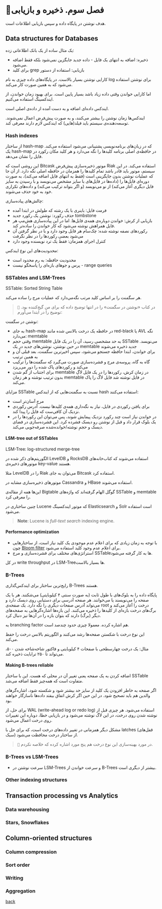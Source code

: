 # 🚧فصل سوم. ذخیره و بازیابی
هدف نوشتن در پایگاه داده و سپس بازیابی اطلاعات است.

## Data structures for Databases
یک مثال ساده از یک بانک اطلاعاتی زده:
- ذخیره: اضافه به انتهای یک فایل - داده جدید جایگزین نمی‌شود بلکه فقط اضافه می‌شود.
- ‫بازیابی: استفاده از دستور grep برای کلید

کارایی نوشتن بسیار بالاست. در پایگاه‌های داده چیزی به نام
log
برای نوشتن استفاده می‌شود که به همین صورت کار می‌کند.

اما کارایی خواندن وقتی داده زیاد باشد بسیار پایین است.
برای بهبود زمان خواندن، از ایندکسینگ استفاده می‌کنیم.

ایندکس داده‌ای اضافه و به دست آمده از داده‌ی اصلی است.

ایندکس‌ها زمان نوشتن را بیشتر می‌کنند، و به صورت پیش‌فرض اعمال نمی‌شوند. توسعه‌دهنده‌ی سیستم باید فیلد(هایی) که ایندکس لازم دارند معرفی کند.

### Hash indexes
از ساختار
hash-map
که در زبان‌های برنامه‌نویسی پشتیبانی می‌شود استفاده می‌کند.
یک
hash-map
در حافظه‌ی اصلی برنامه کلید‌ها را نگه می‌دارد و هر کلید مکان رکورد در فایل را نشان می‌دهد.

این روشی است که
Bitcask
موتور ذخیره‌سازی پیش‌فرض
Riak
استفاده می‌کند.
در این سیستم، موتور باید قادر باشد تمام کلیدها را همزمان در حافظه اصلی نگه دارد.
از آن جا که عملیات نوشتن بدون جایگزینی است (فقط به انتهای فایل اضافه می‌کند)، به صورت دوره‌ای فایل‌ها را (داده‌ها در فایل‌های با سایز مشخص می‌نویسد و با رسیدن به سایز فایل دیگری آغاز می‌کند) از نو می‌نویسد (و اگر بتواند ترکیب می‌کند) و داده‌های تکراری خود به خود حذف می‌شوند.

چالش‌های پیاده‌سازی:
- فرمت فایل: باینری با یک رشته که طولش در ابتدا آمده
- حذف رکورد: نوشتن یک رکورد جدید tombstone
- بازیابی از کرش: خواندن دوباره‌ی همه‌ی فایل‌ها. اما در این پیاده‌سازی هش‌مپ هر فایل همراهش نوشته می‌شود که کار خواندن را ساده‌تر کند.
- رکوردهای نصفه نوشته شده:  چک‌سام هر فایل وجود دارد و با در نظر گرفتن آن می‌شود بعضی رکوردها را در نظر نگرفت
- کنترل اجرای همزمان: فقط یک ترد نویسنده وجود دارد

محدودیت‌های این نوع ایندکس:
- محدودیت حافظه: به رم محدود است
- پرس و جوهای بازه‌ای را پاسخگو نیست - range queries

### SSTables and LSM-Trees
SSTable: Sorted String Table

هر سگمنت را بر اساس کلید مرتب نگه‌می‌دارد که عملیات مرج را ساده می‌کند.

> ``📝`` در کتاب «نوشتن در سگمنت» را در انتها توضیح داده که برای من گیج‌کننده بود. توضیح را در ابتدا می‌آورم:

نوشتن در سگمنت:
- به جای
hash-map
در حافظه یک درخت بالانس شده مانند
red-black یا AVL
نگه می‌دارد: memtable
- وقتی حجم
memtable
به حد مشخصی رسید، آن را در یک فایل
SSTable
می‌نویسد. در حین نوشتن، نوشتن‌های جدید در یک
memtable
جدید ذخیره می‌شوند
- برای خواندن، ابتدا حافظه جستجو می‌شود، سپس اخیرترین سگمنت، بعد قبلی آن و به همین ترتیب
- گاه به گاه، پروسه‌ی مرج و فشرده‌سازی صورت می‌گیرد که سگمنت‌ها را ترکیب می‌کند و رکوردهای پاک شده را دور می‌ریزد
- برای اجتناب از گم شدن
memtable
در زمان کرش، رکوردها را در یک فایل لاگِ بدون ترتیب نوشته و هر زمان
memtable
در فایل نوشته شد فایل لاگ را پاک می‌کند.

مزایای
SSTable
نسبت به سگمنت‌هایی که از ایندکس
hash
استفاده می‌کنند:
- مرج آسان‌تر است
- برای یافتن رکوردی در فایل، نیاز به نگه‌داری همه‌ی کلید‌ها نیست. آدرس رکوردی نزدیک آن کافی‌ست که فایل را پیدا کند.
- در خواندن نیاز است چند رکورد نزدیک پیمایش شوند، پس می‌توان این رکوردها را در یک بلوک قرار داد و قبل از نوشتن رو دیسک فشرده کرد. این فشرده‌سازی در فضای دیسک و حجمِ نوشته/خوانده‌شده صرفه‌جویی می‌کند.

#### LSM-tree out of SSTables
LSM-Tree: log-structured merge-tree

الگوریتم‌های ذکر شده در
LevelDB و RocksDB
استفاده می‌شوند که کتاب‌خانه‌های موتورهای ذخیره‌ی 
key-value
هستند.

مثلا
LevelDB
را در
Riak
می‌توان به جای
Bitcask
استفاده کرد.

موتورهای ذخیره‌سازی مشابه در
Cassandra و HBase
استفاده می‌شوند.

این‌ها همه از مقاله‌ی
Bigtable
گوگل الهام گرفته‌اند که واژه‌های
SSTable و memtable
را معرفی کرد.

چنین ساختاری در
Lucene
که موتور ایندکسینگ
Elasticsearch و Solr
است استفاده می‌شود.

> **Note**: Lucene is _full-text search_ indexing engine.

#### Performance optimization

- با توجه به زمان زیادی که برای اعلام عدم موجودی یک کلید نیاز است، از ساختارهایی چون
[Bloom filter](https://en.wikipedia.org/wiki/Bloom_filter)
برای اعلام عدم وجود کلید استفاده می‌شود.
- استراتژی‌های مختلف برای فشرده‌سازی و مرج
SSTableها
به کار گرفته می‌شود. 

در کل
write throughput
در
LSM-Treeها
بسیار بالاست.

### B-Trees
رایج‌ترین ساختار برای ایندکس‌گذاری
B-Trees
هستند.

پایگاه داده را به بلوک‌های با طول ثابت (به صورت سنتی ۴ کیلوبایتی) می‌شکنند.
هر با یک صفحه را می‌نویسند یا می‌خوانند.
هر صفحه آدرسی برای دستیابی روی دیسک دارد و می‌تواند آدرس صفحات دیگری را نگه دارد.
یک صفحه‌ی
root
درخت را آغاز می‌کند و برگ‌های درخت بازه‌ای از کلیدها را ذخیره می‌کنند.
این بازه‌ها اشاره‌گرهایی به صفحه‌های دیگر (برگ) دارند که بتوان بازه را در آن‌ها نیز دنبال کرد.

به
branching factor
هم اشاره کرده.
معمولا چیزی حدود چندصد است.

این نوع درخت با شکستن صفحه‌ها رشد می‌کنند
و الگوریتم بالانس درخت را حفظ می‌کند.

مثال: یک درخت چهارسطحی با صفحات ۴ کیلوبایتی و فاکتور شاخه‌شاخه شدن ۵۰۰، می‌تواند تا ۲۵۰ ترابایت ذخیره کند.

#### Making B-trees reliable
اضافه کردن به یک صفحه یعنی تغییر آن در محلی که هست. این با ساختار
SSTable
متفاوت است که همه‌چیز فقط اضافه می‌شد.

اگر صفحه به خاطر افزودن یک کلید از سایز حد بیشتر شود و شکسته شود، اشاره‌گرهای والدین هم باید تصحیح شود.
در این حین اگر کرش اتفاق بیفتد داده‌ها ناسازگار خواهند بود.

برای حل، از
WAL (write-ahead log or redo log)
استفاده می‌شود.
هر چیزی قبل از نوشته شدن روی درخت، در این لاگ نوشته می‌شود و در بازیابی خطا، دوباره این تغییرات روی درخت اعمال می‌شود.

مشکل دیگر همزمانی در تغییر داده‌های درخت است، که برای حل با 
latches
(قفل‌های سبک)
از ساختار درخت محافظت می‌شود.

> ``📝`` در مورد بهینه‌سازی این نوع درخت هم پنج مورد اشاره کرده که خلاصه نکردم.

### B-Trees vs LSM-Trees
- سرعت نوشتن در
LSM-Trees
و سرعت خواندن از
B-Trees
بیشتر از دیگری است.

### Other indexing structures

## Transaction processing vs Analytics

### Data warehousing

### Stars, Snowflakes

## Column-oriented structures

### Column compression

### Sort order

### Writing

### Aggregation


[back](README.md)